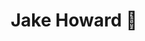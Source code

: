 ---
avatar: /images/people/realorangeone.jpg
avatar_small: /images/people/realorangeone_small.jpg
bio: ''
homepage: null
instagram: null
linkedin: null
title: "Jake Howard \U0001F34A"
twitter: https://twitter.com/realorangeone
type: guest
username: realorangeone
youtube: null
---